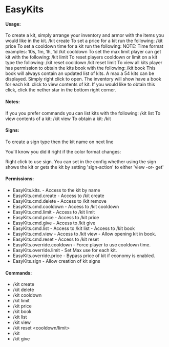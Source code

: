 # EasyKits

#### Usage:
To create a kit, simply arrange your inventory and armor with the items you would like in the kit.
    /kit create <name>
To set a price for a kit run the following:
    /kit price <kit> <price>
To set a cooldown time for a kit run the following:
NOTE: Time format examples: 10s, 1m, 1h, 1d
    /kit cooldown <kit> <cooldown>
To set the max limit player can get kit with the following:
    /kit limit <kit> <limit>
To reset players cooldown or limit on a kit type the following:
    /kit reset cooldown <kit> <player>
    /kit reset limit <kit> <player>
To view all kits player has permission to obtain the kits book with the following:
    /kit book
This book will always contain an updated list of kits. A max a 54 kits can be displayed. Simply right click to open. The inventory will show have a book for each kit. click to view contents of kit. If you would like to obtain this click, click the nether star in the bottom right corner.

#### Notes:
If you you prefer commands you can list kits with the following:
    /kit list
To view contents of a kit:
    /kit view <kit>
To obtain a kit:
    /kit <kit>
	
#### Signs:
To create a sign type <kit> then the kit name on next line
 
You'll know you did it right if the color format changes:
 
Right click to use sign.
You can set in the config whether using the sign shows the kit or gets the kit by setting 'sign-action' to either 'view -or- get'

#### Permissions:
* EasyKits.kits.<kit> - Access to the kit by name
* EasyKits.cmd.create - Access to /kit create
* EasyKits.cmd.delete - Access to /kit remove
* EasyKits.cmd.cooldown - Access to /kit cooldown
* EasyKits.cmd.limit - Access to /kit limit
* EasyKits.cmd.price - Access to /kit price
* EasyKits.cmd.give - Access to /kit give
* EasyKits.cmd.list - Access to /kit list - Access to /kit book
* EasyKits.cmd.view - Access to /kit view - Allow opening kit in book.
* EasyKits.cmd.reset - Access to /kit reset
* EasyKits.override.cooldown - Force player to use cooldown time.
* EasyKits.override.limit - Set Max use for each kit.
* EasyKits.override.price - Bypass price of kit if economy is enabled.
* EasyKits.sign - Allow creation of kit signs

#### Commands:
* /kit create <kit>
* /kit delete <kit>
* /kit cooldown <kit> <cooldown>
* /kit limit <kit> <limit>
* /kit price <kit> <price>
* /kit book
* /kit list
* /kit view <kit>
* /kit reset <cooldown/limit> <kit> <player>
* /kit <kit>
* /kit give <player> <kit>

